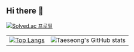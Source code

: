 ## Hi there 👋

[![Solved.ac 프로필](http://mazassumnida.wtf/api/v2/generate_badge?boj=xotjdk)](https://solved.ac/xotjdk)

<table>
  <tr>
    <td>
      <a href="https://github.com/anuraghazra/github-readme-stats">
        <img src="https://github-readme-stats.vercel.app/api/top-langs/?username=taessong" alt="Top Langs" />
      </a>
    </td>
    <td>
      <img src="https://github-readme-stats.vercel.app/api?username=taessong&hide=contribs,prs&show_icons=true&theme=graywhite" alt="Taeseong's GitHub stats" />
    </td>
  </tr>
</table>

